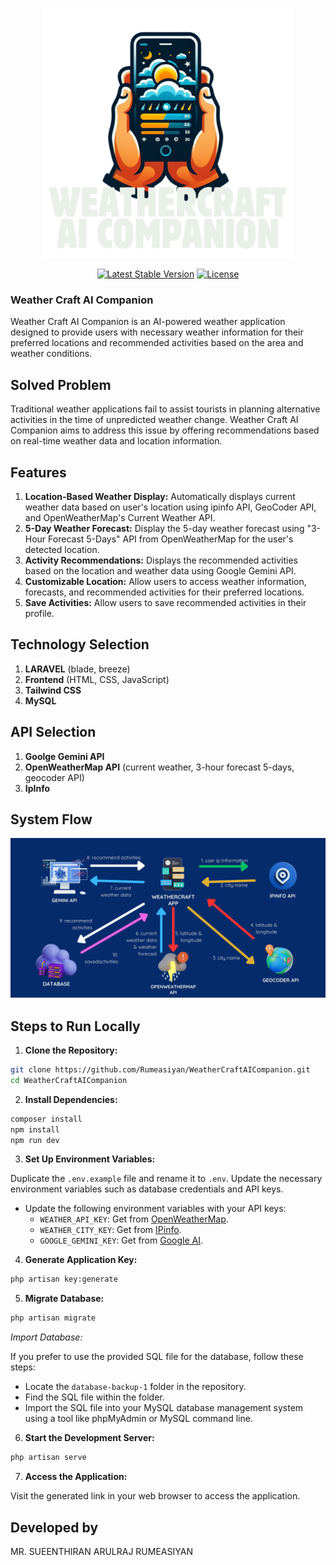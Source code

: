 <p align="center"><a href="#"><img src="/public/img/logo.png" width="400" alt="Weather Craft AI Companion Logo"></a></p>

<p align="center">
<a href="https://packagist.org/packages/laravel/framework"><img src="https://img.shields.io/packagist/v/laravel/framework" alt="Latest Stable Version"></a>
<a href="https://packagist.org/packages/laravel/framework"><img src="https://img.shields.io/packagist/l/laravel/framework" alt="License"></a>
</p>

### Weather Craft AI Companion

Weather Craft AI Companion is an AI-powered weather application designed to provide users with necessary weather information for their preferred locations and recommended activities based on the area and weather conditions.

## Solved Problem

Traditional weather applications fail to assist tourists in planning alternative activities in the time of unpredicted weather change. Weather Craft AI Companion aims to address this issue by offering recommendations based on real-time weather data and location information.

## Features

1. **Location-Based Weather Display:** Automatically displays current weather data based on user's location using ipinfo API, GeoCoder API, and OpenWeatherMap's Current Weather API. <br />
2. **5-Day Weather Forecast:** Display the 5-day weather forecast using "3-Hour Forecast 5-Days" API from OpenWeatherMap for the user's detected location. <br />
3. **Activity Recommendations:** Displays the recommended activities based on the location and weather data using Google Gemini API. <br />
4. **Customizable Location:** Allow users to access weather information, forecasts, and recommended activities for their preferred locations. <br />
5. **Save Activities:** Allow users to save recommended activities in their profile. <br />

## Technology Selection

1. **LARAVEL** (blade, breeze) <br />
2. **Frontend** (HTML, CSS, JavaScript)  <br />
3. **Tailwind CSS** <br />
4. **MySQL** <br />

## API Selection

1. **Goolge Gemini API** <br />
2. **OpenWeatherMap API** (current weather, 3-hour forecast 5-days, geocoder API) <br />
3. **IpInfo** <br />

## System Flow

<p align="center"><a href="#"><img src="/public/img/flow.png" width="800" alt="System Flow"></a></p>

## Steps to Run Locally

1. **Clone the Repository:**

```bash
git clone https://github.com/Rumeasiyan/WeatherCraftAICompanion.git
cd WeatherCraftAICompanion
```

2. **Install Dependencies:**

```bash
composer install
npm install
npm run dev
```

3. **Set Up Environment Variables:**

Duplicate the `.env.example` file and rename it to `.env`. Update the necessary environment variables such as database credentials and API keys.
- Update the following environment variables with your API keys:
     - `WEATHER_API_KEY`: Get from [OpenWeatherMap](https://openweathermap.org/).
     - `WEATHER_CITY_KEY`: Get from [IPinfo](https://ipinfo.io/).
     - `GOOGLE_GEMINI_KEY`: Get from [Google AI](https://ai.google.dev/).

4. **Generate Application Key:**

```bash
php artisan key:generate
```

5. **Migrate Database:**

```bash
php artisan migrate
```
*Import Database:*

If you prefer to use the provided SQL file for the database, follow these steps:
   - Locate the `database-backup-1` folder in the repository.
   - Find the SQL file within the folder.
   - Import the SQL file into your MySQL database management system using a tool like phpMyAdmin or MySQL command line.

6. **Start the Development Server:**

```bash
php artisan serve
```

7. **Access the Application:**

Visit the generated link in your web browser to access the application.

## Developed by

MR. SUEENTHIRAN ARULRAJ RUMEASIYAN
